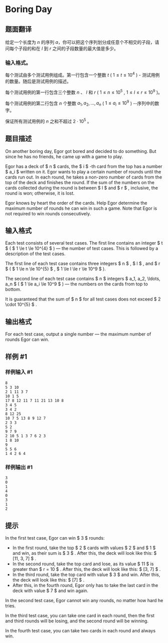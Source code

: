 # Boring Day

## 题面翻译

给定一个长度为 $n$ 的序列 $a$，你可以把这个序列划分成任意个不相交的子段，请问每个子段的和在 $l$ 到 $r$ 之间的子段数量的最大值是多少。

### 输入格式。
每个测试由多个测试用例组成。第一行包含一个整数 $t$ ( $1 \le t \le 10^{4}$ ) - 测试用例的数量。随后是测试用例的描述。

每个测试用例的第一行包含三个整数 $n$ 、 $l$ 和 $r$ ( $1 \le n \le 10^{5}$ , $1 \le l \le r \le 10^9$ )。

每个测试用例的第二行包含 $n$ 个整数 $a_1, a_2, \ldots, a_n$ ( $1 \le a_i \le 10^9$ ) --序列中的数字。

保证所有测试用例的 $n$ 之和不超过 $2 \cdot 10^{5}$ 。

## 题目描述

On another boring day, Egor got bored and decided to do something. But since he has no friends, he came up with a game to play.

Egor has a deck of $ n $ cards, the $ i $ -th card from the top has a number $ a_i $ written on it. Egor wants to play a certain number of rounds until the cards run out. In each round, he takes a non-zero number of cards from the top of the deck and finishes the round. If the sum of the numbers on the cards collected during the round is between $ l $ and $ r $ , inclusive, the round is won; otherwise, it is lost.

Egor knows by heart the order of the cards. Help Egor determine the maximum number of rounds he can win in such a game. Note that Egor is not required to win rounds consecutively.

## 输入格式

Each test consists of several test cases. The first line contains an integer $ t $ ( $ 1 \le t \le 10^{4} $ ) — the number of test cases. This is followed by a description of the test cases.

The first line of each test case contains three integers $ n $ , $ l $ , and $ r $ ( $ 1 \le n \le 10^{5} $ , $ 1 \le l \le r \le 10^9 $ ).

The second line of each test case contains $ n $ integers $ a_1, a_2, \ldots, a_n $ ( $ 1 \le a_i \le 10^9 $ ) — the numbers on the cards from top to bottom.

It is guaranteed that the sum of $ n $ for all test cases does not exceed $ 2 \cdot 10^{5} $ .

## 输出格式

For each test case, output a single number — the maximum number of rounds Egor can win.

## 样例 #1

### 样例输入 #1

```
8
5 3 10
2 1 11 3 7
10 1 5
17 8 12 11 7 11 21 13 10 8
3 4 5
3 4 2
8 12 25
10 7 5 13 8 9 12 7
2 3 3
5 2
9 7 9
2 10 5 1 3 7 6 2 3
1 8 10
9
5 5 6
1 4 2 6 4
```

### 样例输出 #1

```
3
0
1
4
0
3
1
2
```

## 提示

In the first test case, Egor can win $ 3 $ rounds:

- In the first round, take the top $ 2 $ cards with values $ 2 $ and $ 1 $ and win, as their sum is $ 3 $ . After this, the deck will look like this: $ [11, 3, 7] $ .
- In the second round, take the top card and lose, as its value $ 11 $ is greater than $ r = 10 $ . After this, the deck will look like this: $ [3, 7] $ .
- In the third round, take the top card with value $ 3 $ and win. After this, the deck will look like this: $ [7] $ .
- After this, in the fourth round, Egor only has to take the last card in the deck with value $ 7 $ and win again.

In the second test case, Egor cannot win any rounds, no matter how hard he tries.

In the third test case, you can take one card in each round, then the first and third rounds will be losing, and the second round will be winning.

In the fourth test case, you can take two cards in each round and always win.